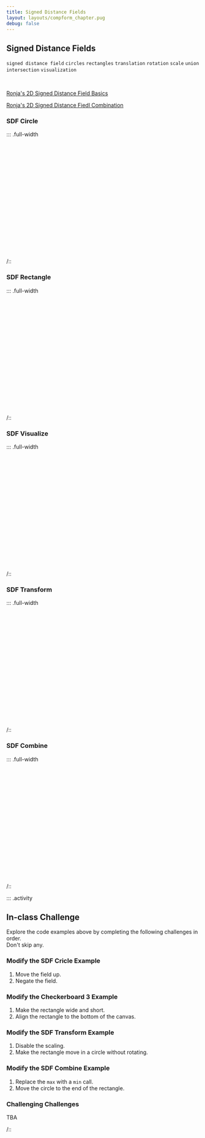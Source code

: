 ```yaml
---
title: Signed Distance Fields
layout: layouts/compform_chapter.pug
debug: false
---
```


## Signed Distance Fields

`signed distance field` `circles` `rectangles` `translation` `rotation` `scale`
`union` `intersection` `visualization` 

<br/>

[Ronja's 2D Signed Distance Field Basics](https://www.ronja-tutorials.com/2018/11/10/2d-sdf-basics.html)

[Ronja's 2D Signed Distance Fiedl Combination](https://www.ronja-tutorials.com/2018/11/17/2d-sdf-combination.html)

### SDF Circle
::: .full-width
<div class="glsl_editor" data="./sdf_circle.frag"></div>
/::
<br style="clear: both;"/>

### SDF Rectangle
::: .full-width
<div class="glsl_editor" data="./sdf_rectangle.frag"></div>
/::
<br style="clear: both;"/>

### SDF Visualize
::: .full-width
<div class="glsl_editor" data="./sdf_visualize.frag"></div>
/::
<br style="clear: both;"/>

### SDF Transform
::: .full-width
<div class="glsl_editor" data="./sdf_transform.frag"></div>
/::
<br style="clear: both;"/>

### SDF Combine
::: .full-width
<div class="glsl_editor" data="./sdf_combine.frag"></div>
/::
<br style="clear: both;"/>


::: .activity

## In-class Challenge

Explore the code examples above by completing the following challenges in order. <br/> Don't skip any.

### Modify the SDF Cricle Example

1. Move the field up.
2. Negate the field.

### Modify the Checkerboard 3 Example

1. Make the rectangle wide and short.
2. Align the rectangle to the bottom of the canvas. 


### Modify the SDF Transform Example

1. Disable the scaling.
2. Make the rectangle move in a circle without rotating.


### Modify the SDF Combine Example

1. Replace the `max` with a `min` call.
2. Move the circle to the end of the rectangle.

### Challenging Challenges

TBA


/::



<link type="text/css" rel="stylesheet" href="https://rawgit.com/patriciogonzalezvivo/glslEditor/gh-pages/build/glslEditor.css"/>
<script type="application/javascript" src="https://rawgit.com/patriciogonzalezvivo/glslEditor/gh-pages/build/glslEditor.js"></script>
<link type="text/css" href="./shader.css"/>
<script src="./shader_loader.js"></script>

<style>
  .glsl_editor {
    position: relative;
    min-height: 300px;
    
   
  }
  .ge_editor {
    min-height: 300px;
  }
</style>